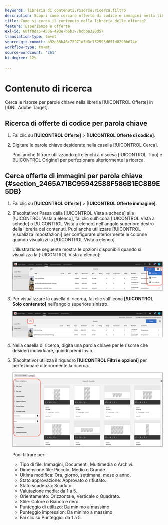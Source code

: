 ```yaml
---
keywords: libreria di contenuti;risorse;ricerca;filtro
description: Scopri come cercare offerte di codice e immagini nella libreria delle offerte Adobe [!DNL Target] offerte .
title: Come si cerca il contenuto nella libreria delle offerte?
feature: Esperienze e offerte
exl-id: 68ff0da5-4556-493e-b6b3-7bcbba320d57
translation-type: tm+mt
source-git-commit: a92e88b46c72971d5d3c752593d651d8290b674e
workflow-type: tm+mt
source-wordcount: '261'
ht-degree: 12%

---
```


# Contenuto di ricerca

Cerca le risorse per parole chiave nella libreria [!UICONTROL Offerte] in [!DNL Adobe Target].

## Ricerca di offerte di codice per parola chiave

1. Fai clic su **[!UICONTROL Offerte]** > **[!UICONTROL Offerte di codice]**.
1. Digitare le parole chiave desiderate nella casella [!UICONTROL Cerca].

   Puoi anche filtrare utilizzando gli elenchi a discesa [!UICONTROL Tipo] e [!UICONTROL Origine] per perfezionare ulteriormente la ricerca.

## Cerca offerte di immagini per parola chiave {#section_2465A71BC95942588F586B1EC8B9E5DB}

1. Fai clic su **[!UICONTROL Offerte]** > **[!UICONTROL Offerte immagine]**.

1. (Facoltativo) Passa dalla [!UICONTROL Vista a schede] alla [!UICONTROL Vista a elenco], fai clic sull&#39;icona [!UICONTROL Vista a schede] o [!UICONTROL Vista a elenco] nell&#39;angolo superiore destro della libreria dei contenuti. Puoi anche utilizzare [!UICONTROL Visualizza impostazioni] per configurare ulteriormente le colonne quando visualizzi la [!UICONTROL Vista a elenco].

   L&#39;illustrazione seguente mostra le opzioni disponibili quando si visualizza la [!UICONTROL Vista a elenco]:

   ![Opzioni Vista a elenco](/help/c-experiences/c-manage-content/assets/view-settings-options.png)

1. Per visualizzare la casella di ricerca, fai clic sull&#39;icona **[!UICONTROL Solo contenuto]** nell&#39;angolo superiore sinistro.

   ![Opzione Solo contenuto](/help/c-experiences/c-manage-content/assets/content-only.png)

1. Nella casella di ricerca, digita una parola chiave per le risorse che desideri individuare, quindi premi Invio.

1. (Facoltativo) utilizza il riquadro **[!UICONTROL Filtri e opzioni]** per perfezionare ulteriormente la ricerca.

   ![Riquadro Filtro e opzioni](/help/c-experiences/c-manage-content/assets/filter-and-options.png)

   Puoi filtrare per:

   * Tipo di file: Immagini, Documenti, Multimedia o Archivi.
   * Dimensione file: Piccolo, Medio o Grande
   * Ultima modifica: Ora, giorno, settimana, mese o anno.
   * Stato approvazione: Approvato o rifiutato.
   * Stato scadenza: Scaduto.
   * Valutazione media: da 1 a 5.
   * Orientamento: Orizzontale, Verticale o Quadrato.
   * Stile: Colore o Bianco e nero.
   * Punteggio di utilizzo: Da minimo a massimo
   * Punteggio impression: Da minimo a massimo
   * Fai clic su Punteggio: da 1 a 5.
